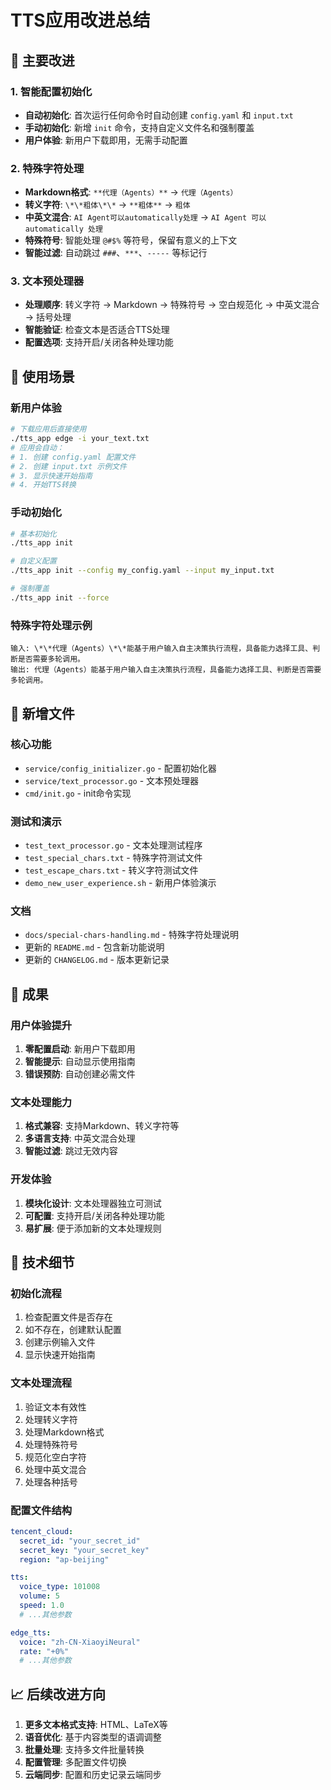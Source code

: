 # TTS应用改进总结

## 🎯 主要改进

### 1. 智能配置初始化
- **自动初始化**: 首次运行任何命令时自动创建 `config.yaml` 和 `input.txt`
- **手动初始化**: 新增 `init` 命令，支持自定义文件名和强制覆盖
- **用户体验**: 新用户下载即用，无需手动配置

### 2. 特殊字符处理
- **Markdown格式**: `**代理（Agents）**` → `代理（Agents）`
- **转义字符**: `\*\*粗体\*\*` → `**粗体**` → `粗体`
- **中英文混合**: `AI Agent可以automatically处理` → `AI Agent 可以 automatically 处理`
- **特殊符号**: 智能处理 `@#$%` 等符号，保留有意义的上下文
- **智能过滤**: 自动跳过 `###`、`***`、`-----` 等标记行

### 3. 文本预处理器
- **处理顺序**: 转义字符 → Markdown → 特殊符号 → 空白规范化 → 中英文混合 → 括号处理
- **智能验证**: 检查文本是否适合TTS处理
- **配置选项**: 支持开启/关闭各种处理功能

## 🚀 使用场景

### 新用户体验
```bash
# 下载应用后直接使用
./tts_app edge -i your_text.txt
# 应用会自动：
# 1. 创建 config.yaml 配置文件
# 2. 创建 input.txt 示例文件
# 3. 显示快速开始指南
# 4. 开始TTS转换
```

### 手动初始化
```bash
# 基本初始化
./tts_app init

# 自定义配置
./tts_app init --config my_config.yaml --input my_input.txt

# 强制覆盖
./tts_app init --force
```

### 特殊字符处理示例
```
输入: \*\*代理（Agents）\*\*能基于用户输入自主决策执行流程，具备能力选择工具、判断是否需要多轮调用。
输出: 代理（Agents）能基于用户输入自主决策执行流程，具备能力选择工具、判断是否需要多轮调用。
```

## 📁 新增文件

### 核心功能
- `service/config_initializer.go` - 配置初始化器
- `service/text_processor.go` - 文本预处理器
- `cmd/init.go` - init命令实现

### 测试和演示
- `test_text_processor.go` - 文本处理测试程序
- `test_special_chars.txt` - 特殊字符测试文件
- `test_escape_chars.txt` - 转义字符测试文件
- `demo_new_user_experience.sh` - 新用户体验演示

### 文档
- `docs/special-chars-handling.md` - 特殊字符处理说明
- 更新的 `README.md` - 包含新功能说明
- 更新的 `CHANGELOG.md` - 版本更新记录

## 🎉 成果

### 用户体验提升
1. **零配置启动**: 新用户下载即用
2. **智能提示**: 自动显示使用指南
3. **错误预防**: 自动创建必需文件

### 文本处理能力
1. **格式兼容**: 支持Markdown、转义字符等
2. **多语言支持**: 中英文混合处理
3. **智能过滤**: 跳过无效内容

### 开发体验
1. **模块化设计**: 文本处理器独立可测试
2. **可配置**: 支持开启/关闭各种处理功能
3. **易扩展**: 便于添加新的文本处理规则

## 🔧 技术细节

### 初始化流程
1. 检查配置文件是否存在
2. 如不存在，创建默认配置
3. 创建示例输入文件
4. 显示快速开始指南

### 文本处理流程
1. 验证文本有效性
2. 处理转义字符
3. 处理Markdown格式
4. 处理特殊符号
5. 规范化空白字符
6. 处理中英文混合
7. 处理各种括号

### 配置文件结构
```yaml
tencent_cloud:
  secret_id: "your_secret_id"
  secret_key: "your_secret_key"
  region: "ap-beijing"

tts:
  voice_type: 101008
  volume: 5
  speed: 1.0
  # ...其他参数

edge_tts:
  voice: "zh-CN-XiaoyiNeural"
  rate: "+0%"
  # ...其他参数
```

## 📈 后续改进方向

1. **更多文本格式支持**: HTML、LaTeX等
2. **语音优化**: 基于内容类型的语调调整
3. **批量处理**: 支持多文件批量转换
4. **配置管理**: 多配置文件切换
5. **云端同步**: 配置和历史记录云端同步
